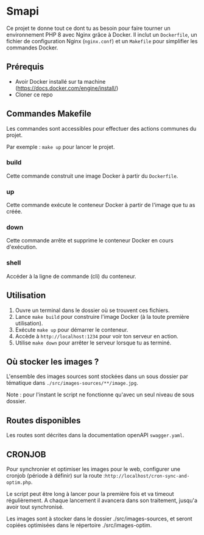 # Smapi

Ce projet te donne tout ce dont tu as besoin pour faire tourner un environnement PHP 8 avec Nginx grâce à Docker. Il inclut un `Dockerfile`, un fichier de configuration Nginx (`nginx.conf`) et un `Makefile` pour simplifier les commandes Docker.

## Prérequis

- Avoir Docker installé sur ta machine (https://docs.docker.com/engine/install/)
- Cloner ce repo

## Commandes Makefile

Les commandes sont accessibles pour effectuer des actions communes du projet.

Par exemple : `make up` pour lancer le projet.

### build

Cette commande construit une image Docker à partir du `Dockerfile`.

### up

Cette commande exécute le conteneur Docker à partir de l'image que tu as créée.

### down

Cette commande arrête et supprime le conteneur Docker en cours d'exécution.

### shell

Accéder à la ligne de commande (cli) du conteneur.

## Utilisation

1. Ouvre un terminal dans le dossier où se trouvent ces fichiers.
2. Lance `make build` pour construire l'image Docker (à la toute première utilisation).
3. Exécute `make up` pour démarrer le conteneur.
4. Accède à `http://localhost:1234` pour voir ton serveur en action.
5. Utilise `make down` pour arrêter le serveur lorsque tu as terminé.

## Où stocker les images ?

L'ensemble des images sources sont stockées dans un sous dossier par tématique dans `./src/images-sources/**/image.jpg`.

Note : pour l'instant le script ne fonctionne qu'avec un seul niveau de sous dossier.


## Routes disponibles

Les routes sont décrites dans la documentation openAPI `swagger.yaml`.

## CRONJOB

Pour synchronier et optimiser les images pour le web, configurer une cronjob (période à définir) sur la route :`http://localhost/cron-sync-and-optim.php`.

Le script peut être long à lancer pour la première fois et va timeout régulièrement. A chaque lancement il avancera dans son traitement, jusqu'a avoir tout synchronisé.

Les images sont à stocker dans le dossier ./src/images-sources, et seront copiées optimisées dans le répertoire ./src/images-optim.
